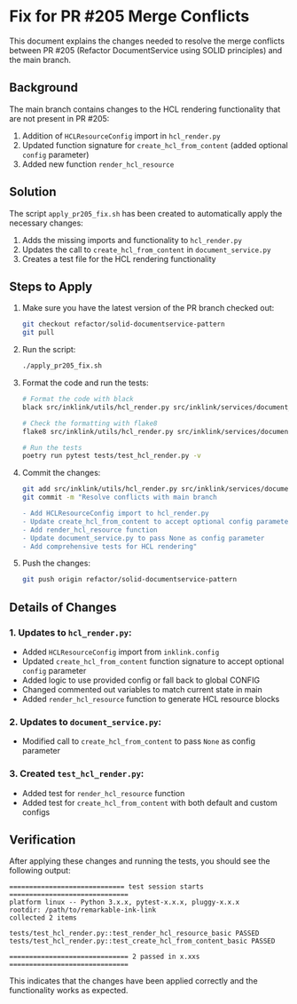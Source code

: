 # Fix for PR #205 Merge Conflicts

This document explains the changes needed to resolve the merge conflicts between PR #205 (Refactor DocumentService using SOLID principles) and the main branch.

## Background

The main branch contains changes to the HCL rendering functionality that are not present in PR #205:

1. Addition of `HCLResourceConfig` import in `hcl_render.py`
2. Updated function signature for `create_hcl_from_content` (added optional `config` parameter)
3. Added new function `render_hcl_resource` 

## Solution 

The script `apply_pr205_fix.sh` has been created to automatically apply the necessary changes:

1. Adds the missing imports and functionality to `hcl_render.py`
2. Updates the call to `create_hcl_from_content` in `document_service.py` 
3. Creates a test file for the HCL rendering functionality

## Steps to Apply

1. Make sure you have the latest version of the PR branch checked out:
   ```bash
   git checkout refactor/solid-documentservice-pattern
   git pull
   ```

2. Run the script:
   ```bash
   ./apply_pr205_fix.sh
   ```

3. Format the code and run the tests:
   ```bash
   # Format the code with black
   black src/inklink/utils/hcl_render.py src/inklink/services/document_service.py tests/test_hcl_render.py
   
   # Check the formatting with flake8
   flake8 src/inklink/utils/hcl_render.py src/inklink/services/document_service.py tests/test_hcl_render.py
   
   # Run the tests
   poetry run pytest tests/test_hcl_render.py -v
   ```

4. Commit the changes:
   ```bash
   git add src/inklink/utils/hcl_render.py src/inklink/services/document_service.py tests/test_hcl_render.py
   git commit -m "Resolve conflicts with main branch
   
   - Add HCLResourceConfig import to hcl_render.py
   - Update create_hcl_from_content to accept optional config parameter
   - Add render_hcl_resource function
   - Update document_service.py to pass None as config parameter
   - Add comprehensive tests for HCL rendering"
   ```

5. Push the changes:
   ```bash
   git push origin refactor/solid-documentservice-pattern
   ```

## Details of Changes

### 1. Updates to `hcl_render.py`:

- Added `HCLResourceConfig` import from `inklink.config`
- Updated `create_hcl_from_content` function signature to accept optional `config` parameter
- Added logic to use provided config or fall back to global CONFIG
- Changed commented out variables to match current state in main
- Added `render_hcl_resource` function to generate HCL resource blocks

### 2. Updates to `document_service.py`:

- Modified call to `create_hcl_from_content` to pass `None` as config parameter

### 3. Created `test_hcl_render.py`:

- Added test for `render_hcl_resource` function
- Added test for `create_hcl_from_content` with both default and custom configs

## Verification

After applying these changes and running the tests, you should see the following output:

```
============================= test session starts ==============================
platform linux -- Python 3.x.x, pytest-x.x.x, pluggy-x.x.x
rootdir: /path/to/remarkable-ink-link
collected 2 items

tests/test_hcl_render.py::test_render_hcl_resource_basic PASSED
tests/test_hcl_render.py::test_create_hcl_from_content_basic PASSED

============================== 2 passed in x.xxs ==============================
```

This indicates that the changes have been applied correctly and the functionality works as expected.